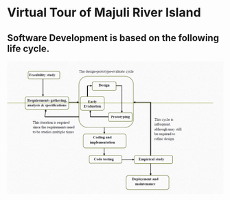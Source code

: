 # Virtual Tour of Majuli River Island
## Software Development is based on the following life cycle.
![Software Development Life Cycle](/Assets/Images/SDLC.png)
